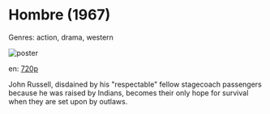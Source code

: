 # Hombre (1967)

Genres: action, drama, western

![poster](http://image.tmdb.org/t/p/w500/p8scdJqfnEKgEgWQwGJq7hJiE3D.jpg)

en:
  [720p](magnet:?xt=urn:btih:CDD24D06858A91D89456C8B96E43C7AA5FFF22C1&tr=udp://glotorrents.pw:6969/announce&tr=udp://tracker.opentrackr.org:1337/announce&tr=udp://torrent.gresille.org:80/announce&tr=udp://tracker.openbittorrent.com:80&tr=udp://tracker.coppersurfer.tk:6969&tr=udp://tracker.leechers-paradise.org:6969&tr=udp://p4p.arenabg.ch:1337&tr=udp://tracker.internetwarriors.net:1337)
  


John Russell, disdained by his "respectable" fellow stagecoach passengers because he was raised by Indians, becomes their only hope for survival when they are set upon by outlaws.
